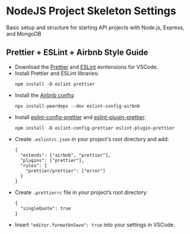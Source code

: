 # NodeJS Project Skeleton Settings

Basic setup and structure for starting API projects with Node.js, Express, and MongoDB

## Prettier + ESLint + Airbnb Style Guide

- Download the [Prettier](https://marketplace.visualstudio.com/items?itemName=esbenp.prettier-vscode) and [ESLint](https://marketplace.visualstudio.com/items?itemName=dbaeumer.vscode-eslint) exntensions for VSCode.
- Install Prettier and ESLint libraries:
  ```
  npm install -D eslint prettier
  ```
- Install the [Airbnb config](https://github.com/airbnb/javascript/tree/master/packages/eslint-config-airbnb):
  ```
  npx install-peerdeps --dev eslint-config-airbnb
  ```
- Install [eslint-config-prettier](https://github.com/prettier/eslint-config-prettier) and [eslint-plugin-prettier](https://github.com/prettier/eslint-plugin-prettier):
  ```
  npm install -D eslint-config-prettier eslint-plugin-prettier
  ```
- Create `.eslintrc.json` in your project's root directory and add:
  ```
  {
    "extends": ["airbnb", "prettier"],
    "plugins": ["prettier"],
    "rules": {
      "prettier/prettier": ["error"]
    }
  }
  ```
- Create `.prettierrc` file in your project’s root directory:
  ```
  {
    "singleQuote": true
  }
  ```
- Insert `"editor.formatOnSave": true` into your settings in VSCode.
